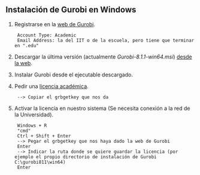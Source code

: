 ## Instalación de Gurobi en Windows

1. Registrarse en la [web de Gurobi](https://pages.gurobi.com/registration).

		Account Type: Academic
		Email Address: la del IIT o de la escuela, pero tiene que terminar en ".edu"

2. Descargar la última versión (actualmente *Gurobi-8.1.1-win64.msi*) [desde la web](https://www.gurobi.com/downloads/gurobi-optimizer-eula/).

4. Instalar Gurobi desde el ejecutable descargado.

5. Pedir una [licencia académica](https://www.gurobi.com/es/downloads/end-user-license-agreement-academic/).

		--> Copiar el grbgetkey que nos da

6. Activar la licencia en nuestro sistema (Se necesita conexión a la red de la Universidad).

		Windows + R
		"cmd"
		Ctrl + Shift + Enter
		--> Pegar el grbgetkey que nos haya dado la web de Gurobi
		Enter
		--> Indicar la ruta donde se quiere guardar la licencia (por ejemplo el propio directorio de instalación de Gurobi C:\gurobi811\win64)
		Enter